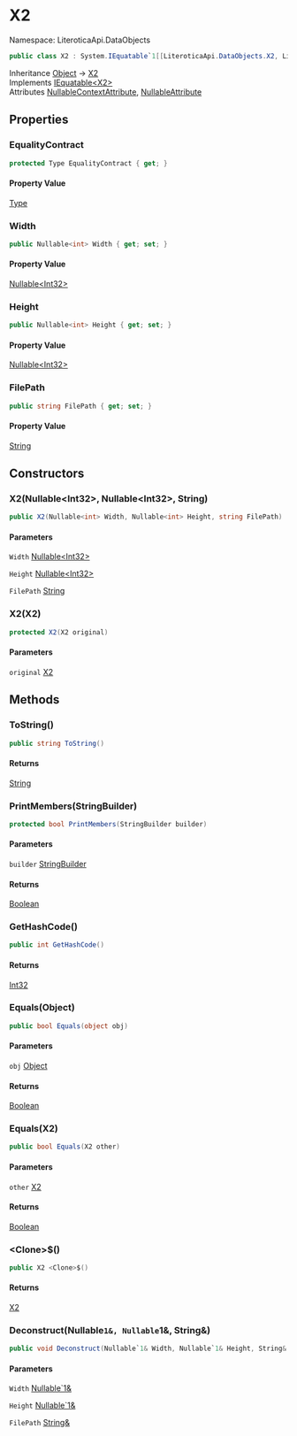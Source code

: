 # X2

Namespace: LiteroticaApi.DataObjects

```csharp
public class X2 : System.IEquatable`1[[LiteroticaApi.DataObjects.X2, LiteroticaApi, Version=1.0.0.0, Culture=neutral, PublicKeyToken=null]]
```

Inheritance [Object](https://docs.microsoft.com/en-us/dotnet/api/system.object) → [X2](./literoticaapi/dataobjects/x2.md)<br>
Implements [IEquatable&lt;X2&gt;](https://docs.microsoft.com/en-us/dotnet/api/system.iequatable-1)<br>
Attributes [NullableContextAttribute](./system/runtime/compilerservices/nullablecontextattribute.md), [NullableAttribute](./system/runtime/compilerservices/nullableattribute.md)

## Properties

### **EqualityContract**

```csharp
protected Type EqualityContract { get; }
```

#### Property Value

[Type](https://docs.microsoft.com/en-us/dotnet/api/system.type)<br>

### **Width**

```csharp
public Nullable<int> Width { get; set; }
```

#### Property Value

[Nullable&lt;Int32&gt;](https://docs.microsoft.com/en-us/dotnet/api/system.nullable-1)<br>

### **Height**

```csharp
public Nullable<int> Height { get; set; }
```

#### Property Value

[Nullable&lt;Int32&gt;](https://docs.microsoft.com/en-us/dotnet/api/system.nullable-1)<br>

### **FilePath**

```csharp
public string FilePath { get; set; }
```

#### Property Value

[String](https://docs.microsoft.com/en-us/dotnet/api/system.string)<br>

## Constructors

### **X2(Nullable&lt;Int32&gt;, Nullable&lt;Int32&gt;, String)**

```csharp
public X2(Nullable<int> Width, Nullable<int> Height, string FilePath)
```

#### Parameters

`Width` [Nullable&lt;Int32&gt;](https://docs.microsoft.com/en-us/dotnet/api/system.nullable-1)<br>

`Height` [Nullable&lt;Int32&gt;](https://docs.microsoft.com/en-us/dotnet/api/system.nullable-1)<br>

`FilePath` [String](https://docs.microsoft.com/en-us/dotnet/api/system.string)<br>

### **X2(X2)**

```csharp
protected X2(X2 original)
```

#### Parameters

`original` [X2](./literoticaapi/dataobjects/x2.md)<br>

## Methods

### **ToString()**

```csharp
public string ToString()
```

#### Returns

[String](https://docs.microsoft.com/en-us/dotnet/api/system.string)<br>

### **PrintMembers(StringBuilder)**

```csharp
protected bool PrintMembers(StringBuilder builder)
```

#### Parameters

`builder` [StringBuilder](https://docs.microsoft.com/en-us/dotnet/api/system.text.stringbuilder)<br>

#### Returns

[Boolean](https://docs.microsoft.com/en-us/dotnet/api/system.boolean)<br>

### **GetHashCode()**

```csharp
public int GetHashCode()
```

#### Returns

[Int32](https://docs.microsoft.com/en-us/dotnet/api/system.int32)<br>

### **Equals(Object)**

```csharp
public bool Equals(object obj)
```

#### Parameters

`obj` [Object](https://docs.microsoft.com/en-us/dotnet/api/system.object)<br>

#### Returns

[Boolean](https://docs.microsoft.com/en-us/dotnet/api/system.boolean)<br>

### **Equals(X2)**

```csharp
public bool Equals(X2 other)
```

#### Parameters

`other` [X2](./literoticaapi/dataobjects/x2.md)<br>

#### Returns

[Boolean](https://docs.microsoft.com/en-us/dotnet/api/system.boolean)<br>

### **&lt;Clone&gt;$()**

```csharp
public X2 <Clone>$()
```

#### Returns

[X2](./literoticaapi/dataobjects/x2.md)<br>

### **Deconstruct(Nullable`1&, Nullable`1&, String&)**

```csharp
public void Deconstruct(Nullable`1& Width, Nullable`1& Height, String& FilePath)
```

#### Parameters

`Width` [Nullable`1&](https://docs.microsoft.com/en-us/dotnet/api/system.nullable-1&)<br>

`Height` [Nullable`1&](https://docs.microsoft.com/en-us/dotnet/api/system.nullable-1&)<br>

`FilePath` [String&](https://docs.microsoft.com/en-us/dotnet/api/system.string&)<br>
